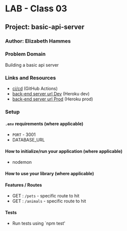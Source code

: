 # LAB - Class 03

## Project: basic-api-server

### Author: Elizabeth Hammes

### Problem Domain  

Building a basic api server

### Links and Resources

- [ci/cd](https://github.com/ehammes/basic-api-server/actions) (GitHub Actions)
- [back-end server url Dev](https://cf4-basic-express-server.herokuapp.com/person) (Heroku dev)
- [back-end server url Prod](https://cf-basic-api-server-prod.herokuapp.com/) (Heroku prod)

### Setup

#### `.env` requirements (where applicable)

- `PORT` - 3001
- DATABASE_URL

#### How to initialize/run your application (where applicable)

- nodemon

#### How to use your library (where applicable)

#### Features / Routes

- GET : `/pets` - specific route to hit
- GET : `/animals` - specific route to hit

#### Tests

- Run tests using `npm test'
